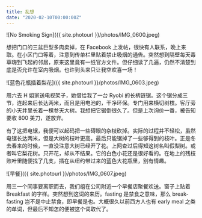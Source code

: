 ```yaml
---
title: 乱想
date: "2020-02-10T00:00:00Z"
---
```


![No Smoking Sign]({{ site.photourl }}/photos/IMG_0600.jpeg)

想把门口的三盆巨型多肉卖掉，在 Facebook 上发帖，很快有人联系，晚上来取。在小区门口等着，注意到传单栏里贴着禁止吸烟的通告。突然想到隔壁每天毒草嗨到飞起的邻居，原来这里竟有一纸官方文件。但仔细读了几遍，仍然不清楚到底是否允许在室内吸烟。也许到头来只让我空欢喜一场！

![蓝色花瓶插着梨花]({{ site.photourl }}/photos/IMG_0603.jpeg)

周六去 H 姐家送电视架子，她借给我了一台 Ryobi 的长柄链锯。这个锯分成三节，连起来后长达两米，而且是用电池的，干净环保。专门用来横切树枝。客厅旁的小天井里长着一棵参天大树。我想把它锯倒很久了。但是上次询价一番，被告知要收 800 美刀，遂放弃。

有了这把电锯，我便可以起码把一些碍眼的杂枝砍掉。实际的过程并不轻松，虽然电锯长达两米，但是大树的枝叶更高。最后只能锯掉了一些够得到的枝叶。正是冬去春来的时候，一直没注意大树已经开了花。上网查过后得知这树名叫假梨树。或者叫它梨花树。只开花，却从不结果。它的白色小花还是很好看的。在地上的残枝败叶里随便找了几支，插在从纽约带过来的蓝色大花瓶里，别有情趣。

![早餐]({{ site.photourl }}/photos/IMG_0607.jpeg)

周三一个同事要离职而去，我们组在公司附近一个早餐店聚餐欢送。窗子上贴着 Breakfast 的字样。突然想到这词的来历。fasting 是禁食之意味，那么 break-fasting 岂不是中止禁食，即早餐是也。大概很久以前西方人也有 early meal 之类的单词，但最后不知怎的便被这个词取代了。
